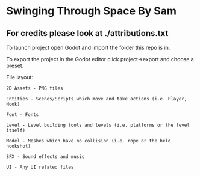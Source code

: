 # Swinging Through Space By Sam
## For credits please look at ./attributions.txt

To launch project open Godot and import the folder this repo is in.

To export the project in the Godot editor click project->export and choose a preset.

File layout:
	
	2D Assets - PNG files
	
	Entities - Scenes/Scripts which move and take actions (i.e. Player, Hook)
	
	Font - Fonts
	
	Level - Level building tools and levels (i.e. platforms or the level itself)
	
	Model - Meshes which have no collision (i.e. rope or the held hookshot)
	
	SFX - Sound effects and music
	
	UI - Any UI related files

